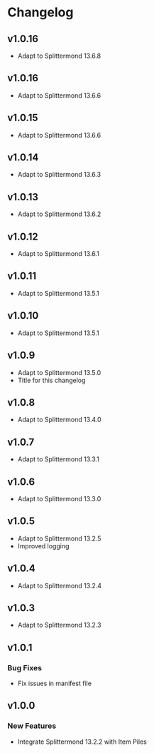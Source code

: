 # Changelog

## v1.0.16
* Adapt to Splittermond 13.6.8
  
## v1.0.16
* Adapt to Splittermond 13.6.6
  
## v1.0.15
* Adapt to Splittermond 13.6.6
  
## v1.0.14
* Adapt to Splittermond 13.6.3

## v1.0.13
* Adapt to Splittermond 13.6.2

## v1.0.12
* Adapt to Splittermond 13.6.1

## v1.0.11
* Adapt to Splittermond 13.5.1
 
## v1.0.10
* Adapt to Splittermond 13.5.1

## v1.0.9
* Adapt to Splittermond 13.5.0
* Title for this changelog
  
## v1.0.8
* Adapt to Splittermond 13.4.0

## v1.0.7
* Adapt to Splittermond 13.3.1
  
## v1.0.6
* Adapt to Splittermond 13.3.0

## v1.0.5
* Adapt to Splittermond 13.2.5
* Improved logging
 
## v1.0.4
* Adapt to Splittermond 13.2.4
 
## v1.0.3
* Adapt to Splittermond 13.2.3
 
## v1.0.1
### Bug Fixes
* Fix issues in manifest file
  
## v1.0.0
### New Features
* Integrate Splittermond 13.2.2 with Item Piles
